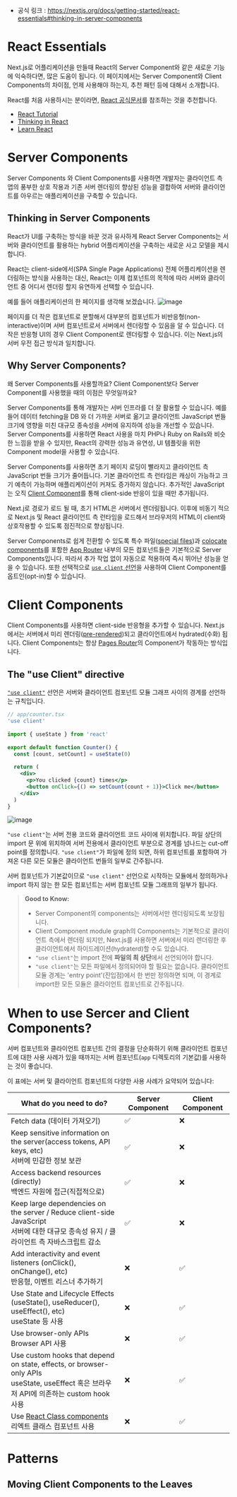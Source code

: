 - 공식 링크 : https://nextjs.org/docs/getting-started/react-essentials#thinking-in-server-components
# React Essentials 
Next.js로 어플리케이션을 만들때 React의 Server Component와 같은 새로운 기능에 익숙하다면, 많은 도움이 됩니다. 
이 페이지에서는 Server Component와 Client Components의 차이점, 언제 사용해야 하는지, 추천 패턴 등에 대해서 소개합니다.

React를 처음 사용하시는 분이라면, [React 공식문서](https://react.dev/learn)를 참조하는 것을 추천합니다.
- [React Tutorial](https://react.dev/learn/tutorial-tic-tac-toe)
- [Thinking in React](https://react.dev/learn/thinking-in-react)
- [Learn React](https://react.dev/learn/describing-the-ui)

# Server Components
Server Components 와 Client Components를 사용하면 개발자는 클라이언트 측 앱의 풍부한 상호 작용과 기존 서버 렌더링의 향상된
성능을 결합하여 서버와 클라이언트를 아우르는 애플리케이션을 구축할 수 있습니다.

## Thinking in Server Components
React가 UI를 구축하는 방식을 바꾼 것과 유사하게 React Server Components는 서버와 클라이언트를 활용하는 hybrid 어플리케이션을 구축하는 새로운 사고 모델을 제시합니다.

React는 client-side에서(SPA Single Page Applications) 전체 어플리케이션을 렌더링하는 방식을 사용하는 대신,
React는 이제 컴포넌트의 목적에 따라 서버와 클라이언트 중 어디서 렌더링 할지 유연하게 선택할 수 있습니다.

예를 들어 애플리케이션의 한 페이지를 생각해 보겠습니다.
![image](https://github.com/kd02109/Nextjs-docs-Korean-translation/assets/57277708/5e3edd5a-cafe-47fa-a092-9115783cda3c)

페이지를 더 작은 컴포넌트로 분할해서 대부분의 컴포넌트가 비반응형(non-interactive)이며 서버 컴포넌트로서 서버에서 렌더링할 수 있음을 알 수 있습니다.
더 작은 반응형 UI의 경우 Client Component로 렌더링할 수 있습니다. 이는 Next.js의 서버 우전 접근 방식과 일치합니다.

## Why Server Components?
왜 Server Components를 사용할까요? Client Component보다 Server Component를 사용했을 때의 이점은 무엇일까요?

Server Components를 통해 개발자는 서버 인프라를 더 잘 활용할 수 있습니다. 예를 들어 데이터 fetching을 DB 와 더 가까운 서버로 옮기고 클라이언트 JavaScript 번들 크기에 영향을 미친
대규모 종속성을 서버에 유지하여 성능을 개선할 수 있습니다. Server Components를 사용하면 React 사용을 마치 PHP나 Ruby on Rails와 비슷한 느낌을 받을 수 있지만, React의 강력한 성능과 유연성,
UI 템플릿을 위한 Component model을 사용할 수 있습니다.

Server Components를 사용하면 초기 페이지 로딩이 빨라지고 클라이언트 측 JavaScript 번들 크기가 줄어듭니다. 
기본 클라이언트 측 런타임은 캐싱이 가능하고 크기 예측이 가능하며 애플리케이션이 커져도 증가하지 않습니다.
추가적인 JavaScript는 오직 [Client Component](./React_Essentials.md#client-components)를 통해 client-side 반응이 있을 때만 추가됩니다. 

Next.j로 경로가 로드 될 때, 초기 HTML은 서버에서 렌더링됩니다. 이후에 비동기 적으로 Next.js 및 React 클라이언트 측 런타임을 로드해서 브라우저의 HTML이 client와 상호작용할 수 있도록
점진적으로 향상됩니다.

Server Components로 쉽게 전환할 수 있도록 특수 파일([special files](../BuildingYourApplication/Routing/Routing.md#file-conventions))과 [colocate components](../BuildingYourApplication/Routing/Routing.md#colocation)를 포함한 [App Router](../BuildingYourApplication/Routing/Routing.md#the-app-directory) 
내부의 모든 컴포넌트들은 기본적으로 Server Components입니다. 따라서 추가 작업 없이 자동으로 적용하여 즉시 뛰어난 성능을 얻을 수 있습니다. 또한 선택적으로 [`use client` 선언](./#React-Essentials.md#the-use-client-directive)을 사용하여 Client Component를 옵트인(opt-in)할 수 있습니다.

# Client Components
Client Components를 사용하면 client-side 반응형을 추가할 수 있습니다. Next.js에서는 서버에서 미리 렌더링([pre-rendered](../BuildingYourApplication/Routing/Routing.md))되고 클라이언트에서 hydrated(수화) 됩니다. Client Components는 항상 [Pages Router](../BuildingYourApplication/Routing/Routing.md)의 Component가 작동하는 방식입니다. 

## The "use Client" directive
[`"use client"`](https://github.com/reactjs/rfcs/pull/227) 선언은  서버와 클라이언트 컴포넌트 모듈 그래프 사이의 경계를 선언하는 규칙입니다.
```jsx
// app/counter.tsx
'use client'
 
import { useState } from 'react'
 
export default function Counter() {
  const [count, setCount] = useState(0)
 
  return (
    <div>
      <p>You clicked {count} times</p>
      <button onClick={() => setCount(count + 1)}>Click me</button>
    </div>
  )
}

```
![image](https://github.com/kd02109/Nextjs-docs-Korean-translation/assets/57277708/d1fdca16-0b0c-4dd2-9223-ca2a8df6042f)

`"use client"`는 서버 전용 코드와 클라이언트 코드 사이에 위치합니다. 파일 상단의 import 문 위에 위치하여 서버 전용에서 클라이언트 부분으로 경계를 넘나드는 cut-off point를 정의합니다.
`"use client"`가 파일에 정의 되면, 하위 컴포넌트를 포함하여 가져온 다른 모든 모듈은 클라이언트 번들의 일부로 간주됩니다.

서버 컴포넌트가 기본값이므로 `"use client"` 선언으로 시작하는 모듈에서 정의하거나 import 하지 않는 한 모든 컴포넌트는 서버 컴포넌트 모듈 그래프의 일부가 됩니다.
> **Good to Know:**
>  - Server Component의 components는 서버에서만 렌더링되도록 보장됩니다.
>  - Client Component module graph의 Components는 기본적으로 클라이언트 측에서 렌더링 되지만, Next.js를 사용하면 서버에서 미리 렌더링한 후 클라이언트에서 하이드레이션(hydraterd)할 수도 있습니다.
>  - `"use client"`는 import 전에 **파일의 최 상단**에서 선언되어야 합니다.
>  - `"use client"`는 모든 파일에서 정의되어야 할 필요는 없습니다. 클라이언트 모듈 경계는 'entry point'(진입점)에서 한 번만 정의하면 되며, 이 경계로 import한 모든 모듈은 클라이언트 컴포넌트로 간주됩니다.

# When to use Sercer and Client Components?
서버 컴포넌트와 클라이언트 컴포넌트 간의 결정을 단순화하기 위해 클라이언트 컴포넌트에 대한 사용 사례가 있을 때까지는 서버 컴포넌트(`app` 디렉토리의 기본값)를 사용하는 것이 좋습니다.

이 표에는 서버 및 클라이언트 컴포넌트의 다양한 사용 사례가 요약되어 있습니다:

| What do you need to do? | Server Component | Client Component |
| --- | --- | --- |
| Fetch data (데이터 가져오기) | ✅ | ❌ |
| Keep sensitive information on the server(access tokens, API keys, etc) <br> 서버에 민감한 정보 보관  | ✅ | ❌ |
| Access backend resources (directly) <br>백엔드 자원에 접근(직접적으로) | ✅ | ❌ |
| Keep large dependencies on the server / Reduce client-side JavaScript <br> 서버에 대한 대규모 종속성 유지 / 클라이언트 측 자바스크립트 감소 | ✅ | ❌ |
| Add interactivity and event listeners (onClick(), onChange(), etc) <br> 반응형, 이벤트 리스너 추가하기 | ❌ | ✅ |
| Use State and Lifecycle Effects (useState(), useReducer(), useEffect(), etc) <br> useState 등 사용 | ❌ | ✅ |
| Use browser-only APIs <br> Browser API 사용 | ❌ | ✅ |
| Use custom hooks that depend on state, effects, or browser-only APIs <br> useState, useEffect 혹은 브라우저 API에 의존하는 custom hook 사용 | ❌ | ✅ |
| Use [React Class components](https://react.dev/reference/react/Component) <br> 리엑트 클래스 컴포넌트 사용 | ❌ | ✅ |

# Patterns

## Moving Client Components to the Leaves
